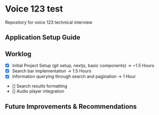 
# Voice 123 test
Repository for voice 123 technical interview

## Application Setup Guide

## Worklog
- [x] Initial Project Setup (git setup, nextjs, basic components) -> ~1.5 Hours
- [x] Search bar implementation -> 1.5 Hours
- [x] Information querying through search and pagination -> 1 Hour
- [] Search results formatting
- [] Audio player integration
## Future Improvements & Recommendations

